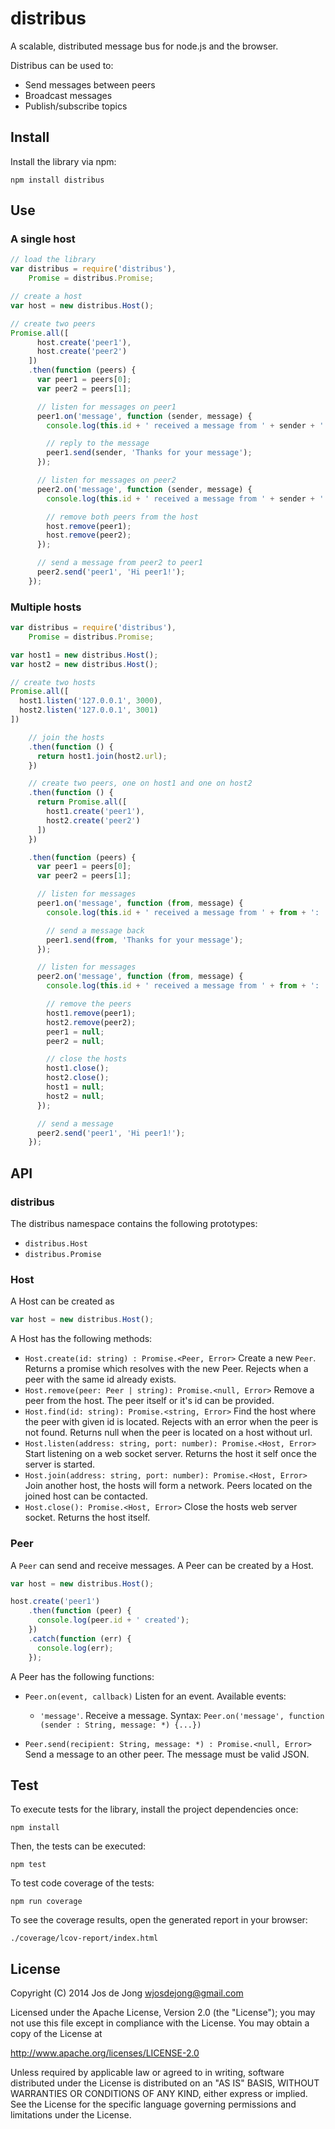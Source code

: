 # distribus

A scalable, distributed message bus for node.js and the browser.

Distribus can be used to:

- Send messages between peers
- Broadcast messages
- Publish/subscribe topics



## Install

Install the library via npm:

    npm install distribus
    

## Use

### A single host

```js
// load the library
var distribus = require('distribus'),
    Promise = distribus.Promise;

// create a host
var host = new distribus.Host();

// create two peers
Promise.all([
      host.create('peer1'), 
      host.create('peer2')
    ])
    .then(function (peers) {
      var peer1 = peers[0];
      var peer2 = peers[1];

      // listen for messages on peer1
      peer1.on('message', function (sender, message) {
        console.log(this.id + ' received a message from ' + sender + ': ' + message);

        // reply to the message
        peer1.send(sender, 'Thanks for your message');
      });

      // listen for messages on peer2
      peer2.on('message', function (sender, message) {
        console.log(this.id + ' received a message from ' + sender + ': ' + message);

        // remove both peers from the host
        host.remove(peer1);
        host.remove(peer2);
      });

      // send a message from peer2 to peer1
      peer2.send('peer1', 'Hi peer1!');
    });
```

### Multiple hosts

```js
var distribus = require('distribus'),
    Promise = distribus.Promise;

var host1 = new distribus.Host();
var host2 = new distribus.Host();

// create two hosts
Promise.all([
  host1.listen('127.0.0.1', 3000),
  host2.listen('127.0.0.1', 3001)
])

    // join the hosts
    .then(function () {
      return host1.join(host2.url);
    })

    // create two peers, one on host1 and one on host2
    .then(function () {
      return Promise.all([
        host1.create('peer1'),
        host2.create('peer2')
      ])
    })

    .then(function (peers) {
      var peer1 = peers[0];
      var peer2 = peers[1];

      // listen for messages
      peer1.on('message', function (from, message) {
        console.log(this.id + ' received a message from ' + from + ': ' + message);

        // send a message back
        peer1.send(from, 'Thanks for your message');
      });

      // listen for messages
      peer2.on('message', function (from, message) {
        console.log(this.id + ' received a message from ' + from + ': ' + message);

        // remove the peers
        host1.remove(peer1);
        host2.remove(peer2);
        peer1 = null;
        peer2 = null;

        // close the hosts
        host1.close();
        host2.close();
        host1 = null;
        host2 = null;
      });

      // send a message
      peer2.send('peer1', 'Hi peer1!');
    });
```


## API

### distribus

The distribus namespace contains the following prototypes:

- `distribus.Host`
- `distribus.Promise`

### Host

A Host can be created as 

```js
var host = new distribus.Host();
```

A Host has the following methods:

- `Host.create(id: string) : Promise.<Peer, Error>`
  Create a new `Peer`. Returns a promise which resolves with the new Peer.
  Rejects when a peer with the same id already exists.
- `Host.remove(peer: Peer | string): Promise.<null, Error>`
  Remove a peer from the host. The peer itself or it's id can be provided.
- `Host.find(id: string): Promise.<string, Error>`
  Find the host where the peer with given id is located. Rejects with an error
  when the peer is not found. Returns null when the peer is located on a host
  without url.
- `Host.listen(address: string, port: number): Promise.<Host, Error>`
  Start listening on a web socket server. Returns the host it self once 
  the server is started.
- `Host.join(address: string, port: number): Promise.<Host, Error>`
  Join another host, the hosts will form a network. Peers located on the 
  joined host can be contacted.
- `Host.close(): Promise.<Host, Error>`
  Close the hosts web server socket. Returns the host itself.


### Peer

A `Peer` can send and receive messages. A Peer can be created by a Host.

```js
var host = new distribus.Host();

host.create('peer1')
    .then(function (peer) {
      console.log(peer.id + ' created');
    })
    .catch(function (err) {
      console.log(err);
    });
```

A Peer has the following functions:

- `Peer.on(event, callback)`
  Listen for an event. Available events: 
  
  - `'message'`. Receive a message. Syntax:
    `Peer.on('message', function (sender : String, message: *) {...})`
  
- `Peer.send(recipient: String, message: *) : Promise.<null, Error>`
  Send a message to an other peer. The message must be valid JSON.


<!-- TODO: create a build script
## Build

First clone the project from github:

    git clone git://github.com/enmasseio/distribus.git
    cd distribus

Install the project dependencies:

    npm install

Then, the project can be build by executing the build script via npm:

    npm run build

This will build the library distribus.js and distribus.min.js from the source
files and put them in the folder dist.
-->


## Test

To execute tests for the library, install the project dependencies once:

    npm install

Then, the tests can be executed:

    npm test

To test code coverage of the tests:

    npm run coverage

To see the coverage results, open the generated report in your browser:

    ./coverage/lcov-report/index.html


## License

Copyright (C) 2014 Jos de Jong <wjosdejong@gmail.com>

Licensed under the Apache License, Version 2.0 (the "License");
you may not use this file except in compliance with the License.
You may obtain a copy of the License at

   http://www.apache.org/licenses/LICENSE-2.0

Unless required by applicable law or agreed to in writing, software
distributed under the License is distributed on an "AS IS" BASIS,
WITHOUT WARRANTIES OR CONDITIONS OF ANY KIND, either express or implied.
See the License for the specific language governing permissions and
limitations under the License.


